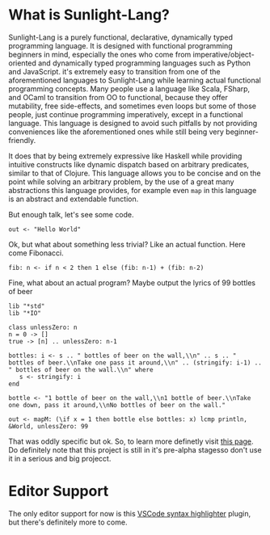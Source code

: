 # What is Sunlight-Lang?

Sunlight-Lang is a purely functional, declarative, dynamically typed programming language. It is designed with functional programming beginners in mind, especially the ones who come from imperative/object-oriented and dynamically typed programming languages such as Python and JavaScript. it's extremely easy to transition from one of the aforementioned languages to Sunlight-Lang while learning actual functional programming concepts. Many people use a language like Scala, FSharp, and OCaml to transition from OO to functional, because they offer mutability, free side-effects, and sometimes even loops but some of those people, just continue programming imperatively, except in a functional language. This language is designed to avoid such pitfalls by not providing conveniences like the aforementioned ones while still being very beginner-friendly.

It does that by being extremely expressive like Haskell while providing intuitive constructs like dynamic dispatch based on arbitrary predicates, similar to that of Clojure. This language allows you to be concise and on the point while solving an arbitrary problem, by the use of a great many abstractions this language provides, for example even `map` in this language is an abstract and extendable function.

But enough talk, let's see some code.
```
out <- "Hello World"
```

Ok, but what about something less trivial? Like an actual function. Here come Fibonacci.

```
fib: n <- if n < 2 then 1 else (fib: n-1) + (fib: n-2)
```
Fine, what about an actual program? Maybe output the lyrics of 99 bottles of beer

```
lib "*std"
lib "*IO"

class unlessZero: n
n = 0 -> []
true -> [n] .. unlessZero: n-1

bottles: i <- s .. " bottles of beer on the wall,\\n" .. s .. " bottles of beer.\\nTake one pass it around,\\n" .. (stringify: i-1) .. " bottles of beer on the wall.\\n" where
   s <- stringify: i
end

bottle <- "1 bottle of beer on the wall,\\n1 bottle of beer.\\nTake one down, pass it around,\\nNo bottles of beer on the wall."

out <- mapM: (\if x = 1 then bottle else bottles: x) lcmp println, &World, unlessZero: 99
```
That was oddly specific but ok. So, to learn more definetly visit [this page](https://github.com/ameerwasi001/Sunlight-lang/blob/master/Docs-Tutorial.md). Do definitely note that this project is still in it's pre-alpha stagesso don't use it in a serious and big projecct.

# Editor Support
The only editor support for now is this [VSCode syntax highlighter](https://github.com/ameerwasi001/Sunlight-Lang-VSCode) plugin, but there's definitely more to come.
